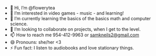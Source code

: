 - 👋 Hi, I’m @flowerytea
- 👀 I’m interested in video games - music - and learning!
- 🌱 I’m currently learning the basics of the basics math and computer science.
- 💞️ I’m looking to collaborate on projects, when I get to the level.
- 📫 How to reach me 954-412-9963 or samkneils2@gmail.com
- 😄 Pronouns: she/her <3
- ⚡ Fun fact: I listen to audiobooks and love stationary things.

<!---
flowerytea/flowerytea is a ✨ special ✨ repository because its `README.md` (this file) appears on your GitHub profile.
You can click the Preview link to take a look at your changes.
--->
